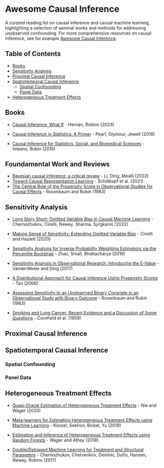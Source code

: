 # Awesome Causal Inference

A curated reading list on causal inference and causal machine learning, highlighting a selection of seminal works and methods for addressing unobserved confounding. For more comprehensive resources on causal inference, see for example [Awesome Causal Inference](https://github.com/matteocourthoud/awesome-causal-inference).

## Table of Contents

- [Books](#books)
- [Sensitivity Analysis](#sensitivity-analysis)
- [Proximal Causal Inference](#proximal-causal-inference)
- [Spatiotemporal Causal Inference](#spatiotemporal-causal-inference)
  - [Spatial Confounding](#spatial-confounding)
  - [Panel Data](#panel-data)
- [Heterogeneous Treatment Effects](#heterogeneous-treatment-effects)

## Books

- [Causal Inference: What If](https://www.hsph.harvard.edu/miguel-hernan/causal-inference-book/) - Hernán, Robins (2023)

- [Causal Inference in Statistics: A Primer](https://www.wiley.com/en-us/Causal+Inference+in+Statistics%3A+A+Primer-p-9781119186847) - Pearl, Glymour, Jewell (2016)

- [Causal Inference for Statistics, Social, and Biomedical Sciences](https://www.cambridge.org/core/books/causal-inference-for-statistics-social-and-biomedical-sciences/71126BE90C58F1A431FE9B2DD07938AB) - Imbens, Rubin (2015)

## Foundamental Work and Reviews
 
- [Bayesian causal inference: a critical review](https://royalsocietypublishing.org/doi/full/10.1098/rsta.2022.0153) - Li, Ding, Mealli (2022)
- [Toward Causal Representation Learning](https://ieeexplore.ieee.org/stamp/stamp.jsp?tp=&arnumber=9363924) - Schölkopf et al. (2021)
- [The Central Role of the Propensity Score in Observational Studies for Causal Effects](https://academic.oup.com/biomet/article/70/1/41/240879) - Rosenbaum and Rubin (1983)

## Sensitivity Analysis

- [Long Story Short: Omitted Variable Bias in Causal Machine Learning](https://www.nber.org/system/files/working_papers/w30302/w30302.pdf) - Chernozhukov, Cinelli, Newey, Sharma, Syrgkanis (2022)

- [Making Sense of Sensitivity: Extending Omitted Variable Bias](https://academic.oup.com/jrsssb/article/82/1/39/7056023) - Cinelli and Hazlett (2020)

- [Sensitivity Analysis for Inverse Probability Weighting Estimators via the Percentile Bootstrap](https://academic.oup.com/jrsssb/article/81/4/735/7048357) - Zhao, Small, Bhattacharya (2019)

- [Sensitivity Analysis in Observational Research: Introducing the E-Value](https://www.acpjournals.org/doi/full/10.7326/M16-2607) - VanderWeele and Ding (2017)

- [A Distributional Approach for Causal Inference Using Propensity Scores](https://www.tandfonline.com/doi/abs/10.1198/016214506000000023) - Tan (2006)`

- [Assessing Sensitivity to an Unobserved Binary Covariate in an Observational Study with Binary Outcome](https://rss.onlinelibrary.wiley.com/doi/abs/10.1111/j.2517-6161.1983.tb01242.x) - Rosenbaum and Rubin (1983)

- [Smoking and Lung Cancer: Recent Evidence and a Discussion of Some Questions](https://academic.oup.com/jnci/article/22/1/173/912572) - Cornfield et al. (1959)

## Proximal Causal Inference

## Spatiotemporal Causal Inference

### Spatial Confounding

### Panel Data

## Heterogeneous Treatment Effects

- [Quasi-Oracle Estimation of Heterogeneous Treatment Effects](https://arxiv.org/pdf/1712.04912.pdf) - Nie and Wager (2020)

- [Meta-learners for Estimating Heterogeneous Treatment Effects using Machine Learning](https://arxiv.org/pdf/1706.03461.pdf) - Künzel, Sekhon, Bickel, Yu (2019)

- [Estimation and Inference of Heterogeneous Treatment Effects using Random Forests](https://www.tandfonline.com/doi/full/10.1080/01621459.2017.1319839) - Wager and Athey (2018)

- [Double/Debiased Machine Learning for Treatment and Structural Parameters](https://arxiv.org/pdf/1608.00060.pdf) - Chernozhukov, Chetverikov, Demirer, Duflo, Hansen, Newey, Robins (2017)

